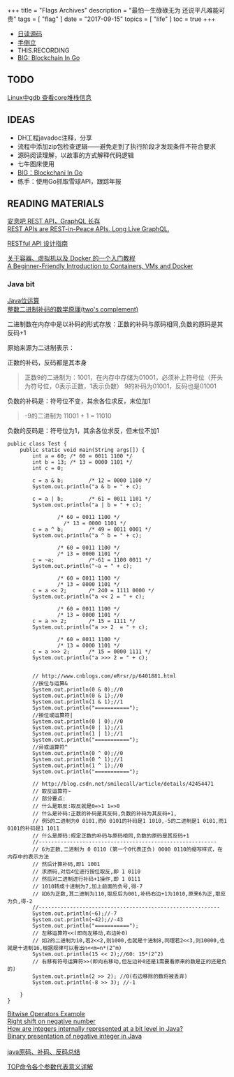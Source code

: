 +++
title = "Flags Archives"
description = "最怕一生碌碌无为 还说平凡难能可贵"
tags = [
    "flag"
]
date = "2017-09-15"
topics = [
    "life"
]
toc = true
+++

- [日读源码](../soure_code_reading/)
- [手倒立](../the_road_to_handstand/)
- THIS.RECORDING
- [BIG: Blockchain In Go](https://jeiwan.cc/tags/blockchain/)

## TODO 

[Linux中gdb 查看core堆栈信息](http://blog.csdn.net/suxinpingtao51/article/details/12072559)

## IDEAS


- DH工程javadoc注释，分享
- 流程中添加zip包检查逻辑——避免走到了执行阶段才发现条件不符合要求
- 源码阅读理解，以故事的方式解释代码逻辑
- 七牛图床使用
- [BIG：Blockchani In Go](https://jeiwan.cc/tags/blockchain/)
- 练手：使用Go抓取雪球API，跟踪年报


## READING MATERIALS



[安息吧 REST API，GraphQL 长存](http://www.zcfy.cc/article/rest-apis-are-rest-in-peace-apis-long-live-graphql-3935.html)</br>
[REST APIs are REST-in-Peace APIs. Long Live GraphQL.](https://medium.freecodecamp.org/rest-apis-are-rest-in-peace-apis-long-live-graphql-d412e559d8e4)</br>

[RESTful API 设计指南](http://www.ruanyifeng.com/blog/2014/05/restful_api)


[关于容器、虚拟机以及 Docker 的一个入门教程](http://zcfy.cc/article/a-beginner-friendly-introduction-to-containers-vms-and-docker-4139.html?hmsr=toutiao.io&utm_medium=toutiao.io&utm_source=toutiao.io)</br>
[A Beginner-Friendly Introduction to Containers, VMs and Docker](https://medium.freecodecamp.org/a-beginner-friendly-introduction-to-containers-vms-and-docker-79a9e3e119b)


### Java bit
[Java位运算](http://www.cnblogs.com/zhengtao/articles/1916751.html)</br>
[整数二进制补码的数学原理(two's complement)](http://www.cnblogs.com/effulgent/archive/2011/10/30/two_s_complement.html)</br>

二进制数在内存中是以补码的形式存放：正数的补码与原码相同,负数的原码是其反码+1

原始来源为二进制表示：

正数的补码，反码都是其本身

>正数9的二进制为：1001，在内存中存储为01001，必须补上符号位（开头为符号位，0表示正数，1表示负数）
>9的补码为01001，反码也是01001


负数的补码是：符号位不变，其余各位求反，末位加1 

>-9的二进制为 11001 + 1 = 11010


负数的反码是：符号位为1，其余各位求反，但末位不加1

```
public class Test {
	public static void main(String args[]) {
        int a = 60;	/* 60 = 0011 1100 */
        int b = 13;	/* 13 = 0000 1101 */
        int c = 0;

        c = a & b;        /* 12 = 0000 1100 */
        System.out.println("a & b = " + c);

        c = a | b;        /* 61 = 0011 1101 */
        System.out.println("a | b = " + c);

      			/* 60 = 0011 1100 */
                  /* 13 = 0000 1101 */
        c = a ^ b;        /* 49 = 0011 0001 */
        System.out.println("a ^ b = " + c);

      			/* 60 = 0011 1100 */
      			/* 13 = 0000 1101 */
        c = ~a;           /*-61 = 1100 0011 */
        System.out.println("~a = " + c);

      			/* 60 = 0011 1100 */
      			/* 13 = 0000 1101 */
        c = a << 2;       /* 240 = 1111 0000 */
        System.out.println("a << 2 = " + c);

     			/* 60 = 0011 1100 */
      			/* 13 = 0000 1101 */
        c = a >> 2;       /* 15 = 1111 */
        System.out.println("a >> 2  = " + c);

      			/* 60 = 0011 1100 */
      			/* 13 = 0000 1101 */
        c = a >>> 2;      /* 15 = 0000 1111 */
        System.out.println("a >>> 2 = " + c);


        // http://www.cnblogs.com/eRrsr/p/6401881.html
        //按位与运算&
        System.out.println(0 & 0);//0
        System.out.println(0 & 1);//0
        System.out.println(1 & 1);//1
        System.out.println("===========");
        //按位或运算符|
        System.out.println(0 | 0);//0
        System.out.println(0 | 1);//1
        System.out.println(1 | 1);//1
        System.out.println("===========");
        //异或运算符^
        System.out.println(0 ^ 0);//0
        System.out.println(0 ^ 1);//1
        System.out.println(1 ^ 1);//0
        System.out.println("===========");

        // http://blog.csdn.net/smilecall/article/details/42454471
        // 取反运算符~
        // 部分要点:
        // 什么是取反:取反就是0=>1 1=>0
        // 什么是补码:正数的补码是其反码,负数的补码为其反码+1,
        // 例5的二进制为0 0101,而0 0101的补码是1 1010,-5的二进制是1 0101,而1 0101的补码是1 1011
        // 什么是原码:规定正数的补码与原码相同,负数的原码是其反码+1
        //---------------------------------------------------------
        // 6为正数,二进制为 0 0110 (第一个0代表正负) 0000 0110的缩写样式，在内存中的表示方法
        // 然后计算补码,即1 1001
        // 求原码,对后4位进行按位取反,即 1 0110
        // 然后对二进制进行补码+1操作,即 1 0111
        // 1010转成十进制为7,加上前面的负号,得-7
        // 如6为正数,其二进制为110,取反后为001,补码右边+1为1010,原来6为正,取反为负,得-2
        //----------------------------------------------------------
        System.out.println(~6);//-7
        System.out.println(~42);//-43
        System.out.println("===========");
        // 左移运算符<<(即向左移动,右边补0)
        // 如2的二进制为10,若2<<2,则1000,也就是十进制8,同理若2<<3,则10000,也就是十进制16,根据规律可以看出n<<m=n*(2^m)
        System.out.println(15 << 2);//60: 15*(2^2)
        // 右移有符号运算符>>(即向右移动,但左边补0还是1需要看原来的数是正的还是负的)
        System.out.println(2 >> 2); //0(右边移除的数将被丢弃)
        System.out.println(-8 >> 3); //-1

    }
}
```
[Bitwise Operators Example](https://www.tutorialspoint.com/java/java_bitwise_operators_examples.htm)</br>
[Right shift on negative number](https://stackoverflow.com/questions/15457893/java-right-shift-on-negative-number)</br>
[How are integers internally represented at a bit level in Java?](https://stackoverflow.com/questions/13422259/how-are-integers-internally-represented-at-a-bit-level-in-java)</br>
[Binary presentation of negative integer in Java](https://stackoverflow.com/questions/26315782/binary-presentation-of-negative-integer-in-java)</br>
</br>
[java原码、补码、反码总结](http://blog.csdn.net/qq_30739519/article/details/50991484)


[TOP命令各个参数代表意义详解](https://blog.linuxeye.cn/139.html)</br>
